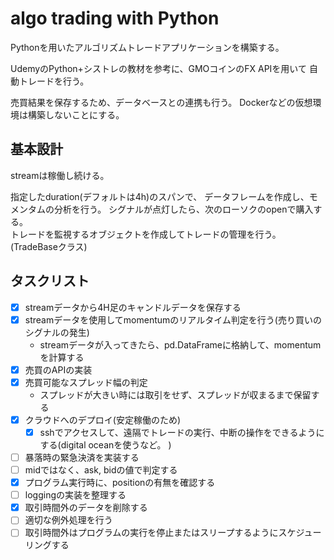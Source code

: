 # algo trading with Python

Pythonを用いたアルゴリズムトレードアプリケーションを構築する。  

UdemyのPython+シストレの教材を参考に、GMOコインのFX APIを用いて
自動トレードを行う。

売買結果を保存するため、データベースとの連携も行う。
Dockerなどの仮想環境は構築しないことにする。

## 基本設計

streamは稼働し続ける。

指定したduration(デフォルトは4h)のスパンで、
データフレームを作成し、モメンタムの分析を行う。
シグナルが点灯したら、次のローソクのopenで購入する。  
トレードを監視するオブジェクトを作成してトレードの管理を行う。(TradeBaseクラス)







## タスクリスト
- [x] streamデータから4H足のキャンドルデータを保存する
- [x] streamデータを使用してmomentumのリアルタイム判定を行う(売り買いのシグナルの発生)
    - streamデータが入ってきたら、pd.DataFrameに格納して、momentumを計算する
- [x] 売買のAPIの実装
- [x] 売買可能なスプレッド幅の判定
    - スプレッドが大きい時には取引をせず、スプレッドが収まるまで保留する
- [x] クラウドへのデプロイ(安定稼働のため)
    - [x] sshでアクセスして、遠隔でトレードの実行、中断の操作をできるようにする(digital oceanを使うなど。 )
- [ ] 暴落時の緊急決済を実装する
- [ ] midではなく、ask, bidの値で判定する
- [x] プログラム実行時に、positionの有無を確認する
- [ ] loggingの実装を整理する
- [x] 取引時間外のデータを削除する
- [ ] 適切な例外処理を行う
- [ ] 取引時間外はプログラムの実行を停止またはスリープするようにスケジューリングする